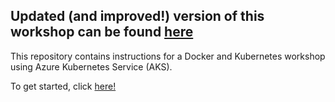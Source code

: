 ## Updated (and improved!) version of this workshop can be found <a href="https://github.com/pelithne/k8s">here</a>

This repository contains instructions for a Docker and Kubernetes workshop using Azure Kubernetes Service (AKS). 

To get started, click <a href="https://github.com/pelithne/kubernetes-workshop/blob/master/workshop.md">here!</a>
